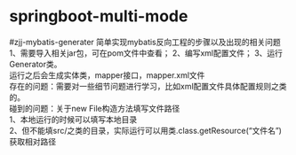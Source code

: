 # springboot-multi-mode

#zjj-mybatis-generater
简单实现mybatis反向工程的步骤以及出现的相关问题  
1、需要导入相关jar包，可在pom文件中查看；  2、编写xml配置文件；  3、运行Generator类。  
运行之后会生成实体类，mapper接口，mapper.xml文件  
存在的问题：需要对一些细节问题进行学习，比如xml配置文件具体配置规则之类的。  
碰到的问题：关于new File构造方法填写文件路径  
1、本地运行的时候可以填写本地目录  
2、但不能填src/之类的目录，实际运行可以用类.class.getResource(“文件名”)获取相对路径
